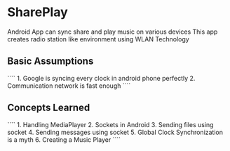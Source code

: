 # SharePlay
Android App can sync share and play music on various devices This app creates radio station like environment using WLAN Technology

<h2>Basic Assumptions</h2>
````
1. Google is syncing every clock in android phone perfectly
2. Communication network is fast enough
````

<h2>Concepts Learned</h2>
````
1. Handling MediaPlayer
2. Sockets in Android
3. Sending files using socket
4. Sending messages using socket
5. Global Clock Synchronization is a myth
6. Creating a Music Player
````
